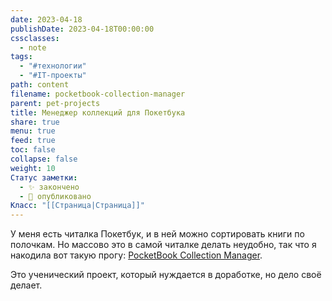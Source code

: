 ```yaml
---
date: 2023-04-18
publishDate: 2023-04-18T00:00:00
cssclasses:
  - note
tags:
  - "#технологии"
  - "#IT-проекты"
path: content
filename: pocketbook-collection-manager
parent: pet-projects
title: Менеджер коллекций для Покетбука
share: true
menu: true
feed: true
toc: false
collapse: false
weight: 10
Статус заметки:
  - ✨ закончено
  - 📢 опубликовано
Класс: "[[Страница|Страница]]"
---
```


У меня есть читалка Покетбук, и в ней можно сортировать книги по полочкам. Но массово это в самой читалке делать неудобно, так что я накодила вот такую прогу: [PocketBook Collection Manager](https://github.com/anareaty/PocketBook_Collection_Manager).

Это ученический проект, который нуждается в доработке, но дело своё делает.